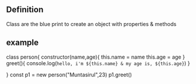 ## Definition
Class are the blue print to create an object with properties & methods

## example 
class person{
    constructor(name,age){
        this.name = name
        this.age = age
    }
    greet(){
        console.log(`hello, i'm ${this.name} & my age is, ${this.age}`)
    }

}
const p1 = new person("Muntasirul",23)
p1.greet()
```